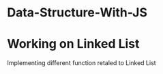# Data-Structure-With-JS

# Working on Linked List
Implementing different function retaled to Linked List
